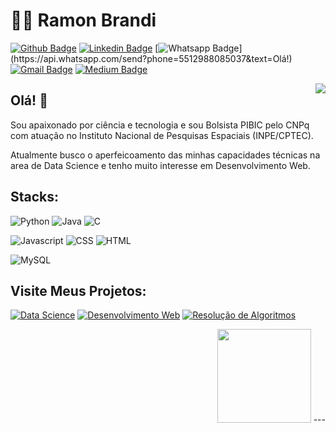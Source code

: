 
# :man_technologist: Ramon Brandi

[![Github Badge](https://img.shields.io/badge/-Github-000?style=flat-square&logo=Github&logoColor=white&link=https://github.com/RamonBrandi)](https://github.com/RamonBrandi)
[![Linkedin Badge](https://img.shields.io/badge/-LinkedIn-blue?style=flat-square&logo=Linkedin&logoColor=white&link=https://www.linkedin.com/in/ramonbrandi/)](https://www.linkedin.com/in/ramonbrandi/)
[![Whatsapp Badge](https://img.shields.io/badge/-Whatsapp-4CA143?style=flat-square&labelColor=4CA143&logo=whatsapp&logoColor=white&link=https://api.whatsapp.com/send?phone=5512988085037&text=Olá!)](https://api.whatsapp.com/send?phone=5512988085037&text=Olá!)
[![Gmail Badge](https://img.shields.io/badge/-Gmail-c14438?style=flat-square&logo=Gmail&logoColor=white&link=mailto:ramonbrand@gmail.com)](mailto:ramonbrand@gmail.com)
[![Medium Badge](https://img.shields.io/badge/-Medium-Black?style=flat-square&logo=Medium&logoColor=white&link=https://medium.com/ramones-py)](https://medium.com/ramones-py)

<img align="right" src="https://github.com/RamonBrandi/Projetos-Web/blob/master/Developer.gif"/>


## Olá! 👋

Sou apaixonado por ciência e tecnologia e sou Bolsista PIBIC pelo CNPq com atuação no Instituto Nacional de Pesquisas Espaciais (INPE/CPTEC).

Atualmente busco o aperfeicoamento das minhas capacidades técnicas na area de Data Science e tenho muito interesse em Desenvolvimento Web.



## Stacks:


![Python](https://img.shields.io/badge/-Python-yellow?style=flat-square&logo=Python&logoColor=white&link=https://github.com/RamonBrandi/)
![Java](https://img.shields.io/badge/-Java-red?style=flat-square&logo=Java&logoColor=White&link=https://github.com/RamonBrandi/)
![C](https://img.shields.io/badge/-Linguagem%20C-blue?style=flat-square&logo=C&logoColor=White&link=https://github.com/RamonBrandi/)

 
![Javascript](http://img.shields.io/badge/-Javascript-black?style=flat-square&logo=Javascript&logoColor=Yellow&link=https://github.com/RamonBrandi/)
![CSS](http://img.shields.io/badge/-CSS-blue?style=flat-square&logo=CSS3&logoColor=White&link=https://github.com/RamonBrandi/)
![HTML](http://img.shields.io/badge/-HTML-orange?style=flat-square&logo=HTML5&logoColor=white&link=https://github.com/RamonBrandi/)

![MySQL](https://img.shields.io/badge/-MySQL-4479A1?style=flat-square&logo=MySQL&logoColor=white&link=https://github.com/RamonBrandi/)


## Visite Meus Projetos:

[![Data Science](https://img.shields.io/badge/Data%20Science-orange?style=flat-square&logo=Jupyter&logoColor=white&link=https://github.com/RamonBrandi/)](https://github.com/RamonBrandi/Projetos-Data-Science)
[![Desenvolvimento Web](http://img.shields.io/badge/-Desenvolvimento%20Web-purple?style=flat-square&logo=Internet-explorer&logoColor=white&link=https://github.com/RamonBrandi/)](https://github.com/RamonBrandi/Projetos-Web)
[![Resolução de Algoritmos](http://img.shields.io/badge/-Sistemas%20Embarcados-blue?style=flat-square&logo=Arduino&logoColor=white&link=https://github.com/RamonBrandi/)](https://github.com/RamonBrandi/)

<p align="right">
<img src="https://i.giphy.com/media/LMt9638dO8dftAjtco/200.webp" width="150">
---
